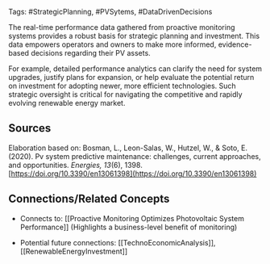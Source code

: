 Tags: #StrategicPlanning, #PVSytems, #DataDrivenDecisions

The real-time performance data gathered from proactive monitoring systems provides a robust basis for strategic planning and investment. This data empowers operators and owners to make more informed, evidence-based decisions regarding their PV assets.

For example, detailed performance analytics can clarify the need for system upgrades, justify plans for expansion, or help evaluate the potential return on investment for adopting newer, more efficient technologies. Such strategic oversight is critical for navigating the competitive and rapidly evolving renewable energy market.

## Sources

Elaboration based on: Bosman, L., Leon-Salas, W., Hutzel, W., & Soto, E. (2020). Pv system predictive maintenance: challenges, current approaches, and opportunities. _Energies, 13_(6), 1398. [https://doi.org/10.3390/en13061398](https://doi.org/10.3390/en13061398)

## Connections/Related Concepts

- Connects to: [[Proactive Monitoring Optimizes Photovoltaic System Performance]] (Highlights a business-level benefit of monitoring)
    
- Potential future connections: [[TechnoEconomicAnalysis]], [[RenewableEnergyInvestment]]
